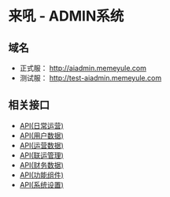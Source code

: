 # 来吼 - ADMIN系统

## 域名

* 正式服： http://aiadmin.memeyule.com
* 测试服： http://test-aiadmin.memeyule.com

## 相关接口

* [API(日常运营)](/doc/api_menu1.md) 
* [API(用户数据)](/doc/api_menu2.md) 
* [API(运营数据)](/doc/api_menu3.md)
* [API(联运管理)](/doc/api_menu4.md)
* [API(财务数据)](/doc/api_menu5.md)
* [API(功能组件)](/doc/api_menu6.md)
* [API(系统设置)](/doc/api_menu7.md)
